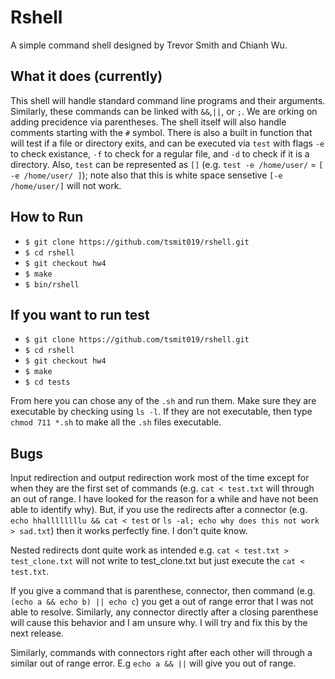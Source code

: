 # Rshell
A simple command shell designed by Trevor Smith and Chianh Wu.

## What it does (currently)
This shell will handle standard command line programs and their arguments. Similarly, these commands can be linked with `&&`,`||`, or `;`.
We are orking on adding precidence via parentheses. The shell itself will also handle comments starting with the `#` symbol. There is also a built
in function that will test if a file or directory exits, and can be executed via `test` with flags `-e` to check existance, `-f` to check for 
a regular file, and `-d` to check if it is a directory. Also, `test` can be represented as `[]` (e.g. `test -e /home/user/` = `[ -e /home/user/ ]`);
note also that this is white space sensetive `[-e /home/user/]` will not work.

## How to Run
- `$ git clone https://github.com/tsmit019/rshell.git`
- `$ cd rshell`
- `$ git checkout hw4`
- `$ make`
- `$ bin/rshell`

## If you want to run test
- `$ git clone https://github.com/tsmit019/rshell.git`
- `$ cd rshell`
- `$ git checkout hw4`
- `$ make`
- `$ cd tests`

From here you can chose any of the `.sh` and run them. Make sure they are executable by checking using `ls -l`. If they are not executable, then type `chmod 711 *.sh` to make all the `.sh` files executable. 


## Bugs
Input redirection and output redirection work most of the time except for when they are the first set of commands (e.g. `cat < test.txt` will through an out of range. I have looked
for the reason for a while and have not been able to identify why). But, if you use the redirects after a connector (e.g. `echo hhallllllllu && cat < test` or `ls -al; echo why does this not work > sad.txt`)
then it works perfectly fine. I don't quite know.

Nested redirects dont quite work as intended e.g. `cat < test.txt > test_clone.txt` will not write to test_clone.txt but just execute the `cat < test.txt`.

If you give a command that is parenthese, connector, then command (e.g. `(echo a && echo b) || echo c`) you get a out of range error that I was 
not able to resolve. Similarly, any connector directly after a closing parenthese will cause this behavior and I am unsure why. I will try and fix 
this by the next release. 

Similarly, commands with connectors right after each other will through a similar out of range error. E.g `echo a && ||` will give you out of range.

